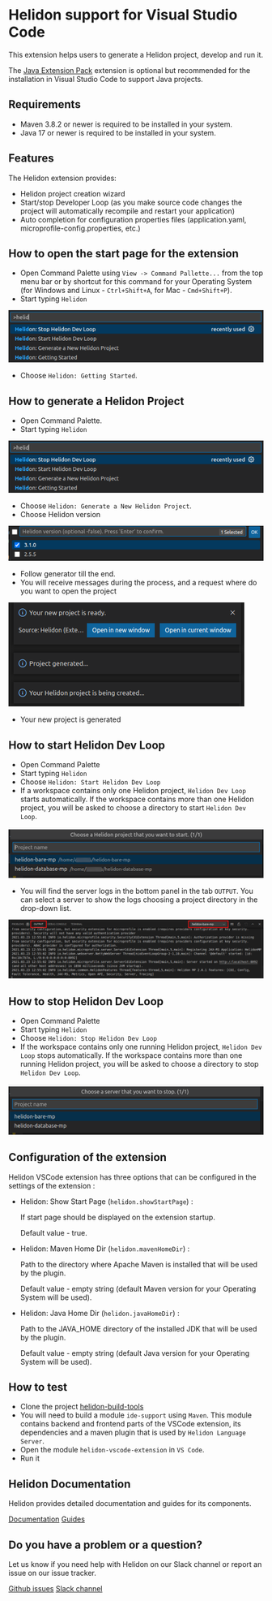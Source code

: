 # Helidon support for Visual Studio Code

This extension helps users to generate a Helidon project, develop and run it.

The [Java Extension Pack](https://marketplace.visualstudio.com/items?itemName=vscjava.vscode-java-pack) extension is optional 
but recommended for the installation in Visual Studio Code to support Java projects. 

## Requirements

* Maven 3.8.2 or newer is required to be installed in your system.
* Java 17 or newer is required to be installed in your system.

## Features

The Helidon extension provides:

* Helidon project creation wizard
* Start/stop Developer Loop (as you make source code changes the project will automatically recompile and restart your
  application)
* Auto completion for configuration properties files (application.yaml, microprofile-config.properties, etc.)

## How to open the start page for the extension

* Open Command Palette using `View -> Command Pallette...` from the top menu bar or by shortcut for this command for your Operating System
   (for Windows and Linux - `Ctrl+Shift+A`, for Mac - `Cmd+Shift+P`).
* Start typing `Helidon` 

![](images/helidon_command_palette.png)

* Choose `Helidon: Getting Started`.

## How to generate a Helidon Project

* Open Command Palette.
* Start typing `Helidon` 

![](images/helidon_command_palette.png)

* Choose `Helidon: Generate a New Helidon Project`.
* Choose Helidon version 

![](images/generator_helidon_version.png)

* Follow generator till the end.
* You will receive messages during the process, and a request where do you want to open the project

![](images/project_generator_messages.png)

* Your new project is generated

## How to start Helidon Dev Loop

* Open Command Palette
* Start typing `Helidon`
* Choose `Helidon: Start Helidon Dev Loop`
* If a workspace contains only one Helidon project, `Helidon Dev Loop` starts automatically. If the workspace contains more than one
   Helidon project, you will be asked to choose a directory to start `Helidon Dev Loop`.

![](images/start_server_selection.png)

* You will find the server logs in the bottom panel in the tab `OUTPUT`. You can select a server to show the logs
   choosing a project directory in the drop-down list.

![](images/running_server_output.png)

## How to stop Helidon Dev Loop

* Open Command Palette
* Start typing `Helidon`
* Choose `Helidon: Stop Helidon Dev Loop`
* If the workspace contains only one running Helidon project, `Helidon Dev Loop` stops automatically. If the workspace contains more
   than one running Helidon project, you will be asked to choose a directory to stop `Helidon Dev Loop`.

![](images/stop_server_selection.png)

## Configuration of the extension

Helidon VSCode extension has three options that can be configured in the settings of the extension :
* Helidon: Show Start Page (`helidon.showStartPage`) :
  
  If start page should be displayed on the extension startup. 
  
  Default value - true.
* Helidon: Maven Home Dir (`helidon.mavenHomeDir`) :
  
  Path to the directory where Apache Maven is installed that will be used by the plugin.
  
  Default value - empty string (default Maven version for your Operating System will be used).
* Helidon: Java Home Dir (`helidon.javaHomeDir`) :
  
  Path to the JAVA_HOME directory of the installed JDK that will be used by the plugin.
  
  Default value - empty string (default Java version for your Operating System will be used).

## How to test

* Clone the project [helidon-build-tools](https://github.com/helidon-io/helidon-build-tools)
* You will need to build a module `ide-support` using `Maven`. This module contains backend and frontend parts of the VSCode extension,
 its dependencies and a maven plugin that is used by `Helidon Language Server`. 
* Open the module `helidon-vscode-extension` in `VS Code`.
* Run it

## Helidon Documentation

Helidon provides detailed documentation and guides for its components.

[Documentation](https://helidon.io/docs/latest)
[Guides](https://helidon.io/docs/latest/#/guides/01_overview)

## Do you have a problem or a question?

Let us know if you need help with Helidon on our Slack channel or report an issue on our issue tracker.

[Github issues](https://github.com/helidon-io/helidon-build-tools/issues)
[Slack channel](https://join.slack.com/t/helidon/shared_invite/enQtNDM1NjU3MjkyNDg2LWNiNGIzOGFhZDdjNzAyM2Y2MzlmMDI4NWY4YjE1OWQ2OTdkYTZkN2FlNDcxNmUyZmZmMTZhZmZhNWI2ZTI1NGI)
